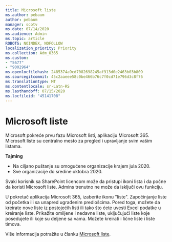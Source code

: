 ```yaml
---
title: Microsoft liste
ms.author: pebaum
author: pebaum
manager: scotv
ms.date: 07/14/2020
ms.audience: Admin
ms.topic: article
ROBOTS: NOINDEX, NOFOLLOW
localization_priority: Priority
ms.collection: Adm_O365
ms.custom:
- "5677"
- "9002964"
ms.openlocfilehash: 2485374a9cd7082698245af913d0e2463b03b809
ms.sourcegitcommit: 45c2aaeee58c0be466b76c7f0cd71e796d3c8f76
ms.translationtype: MT
ms.contentlocale: sr-Latn-RS
ms.lasthandoff: 07/15/2020
ms.locfileid: "45141708"
---
```

# <a name="microsoft-lists"></a>Microsoft liste

Microsoft pokreće prvu fazu Microsoft listi, aplikaciju Microsoft 365. Microsoft liste su centralno mesto za pregled i upravljanje svim vašim listama.  
  
**Tajming**  

- Na ciljano puštanje su omogućene organizacije krajem jula 2020.
- Sve organizacije do sredine oktobra 2020.

Svaki korisnik sa SharePoint licencom može da pristupi ikoni lista i da počne da koristi Microsoft liste. Admins trenutno ne može da isključi ovu funkciju.
 
U pokretač aplikacija Microsoft 365, izaberite ikonu "liste". Započinjanje liste od početka ili sa unapred ugrađenim predlošcima. Pored toga, možete da kreirate nove liste iz postojećih listi ili tako što ćete uvesti Excel podatke u kreiranje liste. Prikažite omiljene i nedavne liste, uključujući liste koje posedujete ili koje su deljene sa vama. Možete kreirati i lične liste i liste timova.  

Više informacija potražite u članku [Microsoft liste](https://aka.ms/microsoftlists).